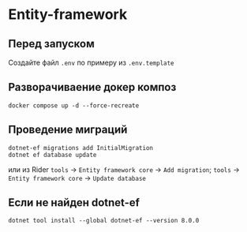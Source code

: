 # Entity-framework

## Перед запуском
Создайте файл `.env` по примеру из `.env.template`

## Разворачиваение докер композ
```
docker compose up -d --force-recreate
```

## Проведение миграций
```
dotnet-ef migrations add InitialMigration
dotnet ef database update
```

или из Rider `tools` -> `Entity framework core` -> `Add migration`; `tools` -> `Entity framework core` -> `Update database`

## Если не найден dotnet-ef
```
dotnet tool install --global dotnet-ef --version 8.0.0
```
